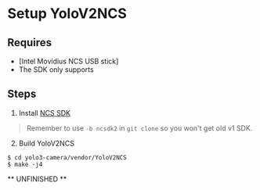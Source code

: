 # Setup YoloV2NCS

## Requires

- [Intel Movidius NCS USB stick]
- The SDK only supports 

## Steps

1. Install [NCS SDK](https://github.com/movidius/ncsdk)

> Remember to use `-b ncsdk2` in `git clone` so you won't get old v1 SDK.

2. Build YoloV2NCS

```console
$ cd yolo3-camera/vendor/YoloV2NCS
$ make -j4

```
** UNFINISHED **
